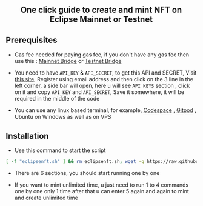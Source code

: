 <h2 align=center> One click guide to create and mint NFT on Eclipse Mainnet or Testnet</h2>

## Prerequisites

- Gas fee needed for paying gas fee, if you don't have any gas fee then use this : [Mainnet Bridge](https://bridge.eclipse.xyz) or [Testnet Bridge](https://bridge.validators.wtf)

- You need to have `API_KEY` & `API_SECRET`, to get this API and SECRET, Visit [this site](https://pinata.cloud/), Register using email address and then click on the 3 line in the left corner, a side bar will open, here u will see `API KEYS` section , click on it and copy `API_KEY` and `API_SECRET`, Save it somewhere, it will be required in the middle of the code

- You can use any linux based terminal, for example, [Codespace](https://github.com/codespaces) , [Gitpod](https://gitpod.io) , Ubuntu on Windows as well as on VPS

## Installation

- Use this command to start the script

```bash
[ -f "eclipsenft.sh" ] && rm eclipsenft.sh; wget -q https://raw.githubusercontent.com/macfly-base/Eclipse-NFT/main/eclipsenft.sh && chmod +x eclipsenft.sh && ./eclipsenft.sh
```

- There are 6 sections, you should start running one by one

- If you want to mint unlimited time, u just need to run 1 to 4 commands one by one only 1 time after that u can enter 5 again and again to mint and create unlimited time
